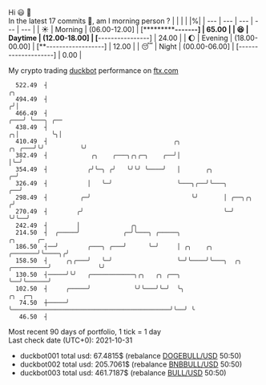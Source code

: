 Hi :smiley: :wave:  
In the latest 17 commits :bug:, am I morning person ? 
| | | | |%|
| --- | --- | --- | --- | --- |
| :sunny: | Morning | (06.00-12.00] | [*************-------] | 65.00 |
| :satisfied: | Daytime | (12.00-18.00] | [****----------------] | 24.00 |
| :moon: | Evening | (18.00-00.00] | [**------------------] | 12.00 |
| :sleeping: | Night | (00.00-06.00] | [--------------------] | 0.00 |

My crypto trading [duckbot](https://github.com/jojoee/duckbot) performance on [ftx.com](https://ftx.com/#a=13144711)
```
  522.49  ┤                                                                               ╭╮
  494.49  ┤                                                                              ╭╯│
  466.49  ┤                                                                          ╭───╯ ╰───╮ ╭──
  438.49  ┤                                                                        ╭╮│         ╰╮│
  410.49  ┤                                   ╭╮                            ╭╮ ╭───╯╰╯          ╰╯
  382.49  ┤            ╭╮    ╭───╮╭╮╭─╮    ╭──╯│                            │╰─╯
  354.49  ┤           ╭╯╰─╮ ╭╯   ╰╯╰╯ ╰────╯   │       ╭╮                 ╭─╯
  326.49  ┤           │   ╰─╯                  ╰───╮╭──╯╰───╮          ╭──╯
  298.49  ┤         ╭─╯                            ╰╯       │ ╭──╮╭╮  ╭╯
  270.49  ┤        ╭╯                                       ╰─╯  ╰╯╰──╯
  242.49  ┤        │              ╭╮
  214.50  ┤  ╭─────╯            ╭─╯╰───╮ ╭─────╮                                          ╭╮      ╭─
  186.50  ┤──╯        ╭───╮ ╭───╯      ╰─╯     │ ╭╮    ╭╮                         ╭───────╯╰────╮╭╯
  158.50  ┤     ╭╮╭───╯   ╰─╯                  ╰─╯╰────╯╰───╮  ╭╮      ╭──────────╯             ╰╯
  130.50  ┤─────╯╰╯   ╭────────────╮╭╮   ╭╮ ╭──╮            ╰──╯╰──────╯
  102.50  ┤     ╭─────╯            ╰╯╰───╯╰─╯  ╰╮                                            ╭╮  ╭─╮
   74.50  ┼─────╯                               ╰────────────────────────────────────────────╯╰──╯ ╰
   46.50  ┤
```
Most recent 90 days of portfolio, 1 tick = 1 day<br />
Last check date (UTC+0): 2021-10-31
- duckbot001 total usd: 67.4815$ (rebalance [DOGEBULL/USD](https://ftx.com/trade/DOGEBULL/USD#a=13144711) 50:50)
- duckbot002 total usd: 205.7061$ (rebalance [BNBBULL/USD](https://ftx.com/trade/BNBBULL/USD#a=13144711) 50:50)
- duckbot003 total usd: 461.7187$ (rebalance [BULL/USD](https://ftx.com/trade/BULL/USD#a=13144711) 50:50)

